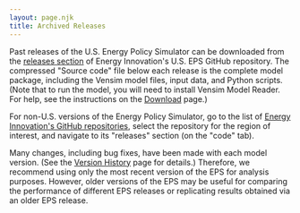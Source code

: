 ```yaml
---
layout: page.njk
title: Archived Releases
---
```


Past releases of the U.S. Energy Policy Simulator can be downloaded from the [releases section](https://github.com/Energy-Innovation/eps-us/releases) of Energy Innovation's U.S. EPS GitHub repository.  The compressed "Source code" file below each release is the complete model package, including the Vensim model files, input data, and Python scripts.  (Note that to run the model, you will need to install Vensim Model Reader.  For help, see the instructions on the [Download](/download) page.)

For non-U.S. versions of the Energy Policy Simulator, go to the list of [Energy Innovation's GitHub repositories](https://github.com/Energy-Innovation?tab=repositories), select the repository for the region of interest, and navigate to its "releases" section (on the "code" tab).

Many changes, including bug fixes, have been made with each model version.  (See the [Version History](/version-history) page for details.)  Therefore, we recommend using only the most recent version of the EPS for analysis purposes.  However, older versions of the EPS may be useful for comparing the performance of different EPS releases or replicating results obtained via an older EPS release.
